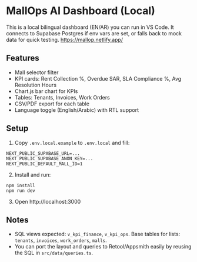 # MallOps AI Dashboard (Local)

This is a local bilingual dashboard (EN/AR) you can run in VS Code. It connects to Supabase Postgres if env vars are set, or falls back to mock data for quick testing.
https://mallop.netlify.app/

## Features
- Mall selector filter
- KPI cards: Rent Collection %, Overdue SAR, SLA Compliance %, Avg Resolution Hours
- Chart.js bar chart for KPIs
- Tables: Tenants, Invoices, Work Orders
- CSV/PDF export for each table
- Language toggle (English/Arabic) with RTL support

## Setup
1. Copy `.env.local.example` to `.env.local` and fill:
```
NEXT_PUBLIC_SUPABASE_URL=...
NEXT_PUBLIC_SUPABASE_ANON_KEY=...
NEXT_PUBLIC_DEFAULT_MALL_ID=1
```
2. Install and run:
```
npm install
npm run dev
```
3. Open http://localhost:3000

## Notes
- SQL views expected: `v_kpi_finance`, `v_kpi_ops`. Base tables for lists: `tenants`, `invoices`, `work_orders`, `malls`.
- You can port the layout and queries to Retool/Appsmith easily by reusing the SQL in `src/data/queries.ts`.
